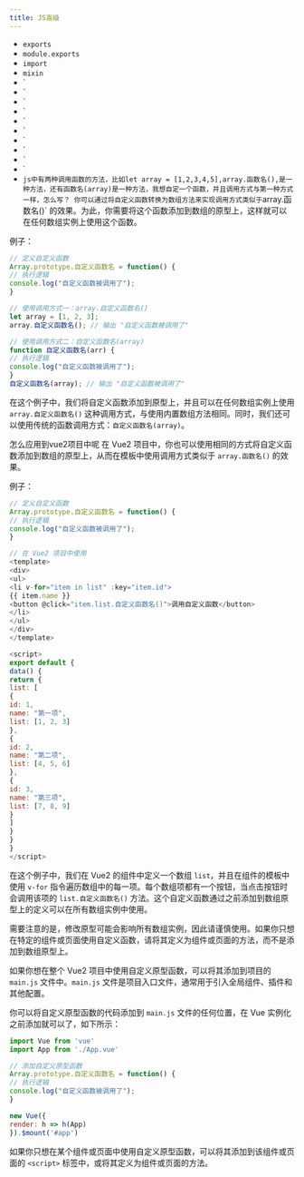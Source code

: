 ```yaml
---
title: JS高级
---
```


* `exports`
* `module.exports`
* `import`
* `mixin`
* `
* `
* `
* `
* `
* `
* `
* `
* `
* `
* `
js中有两种调用函数的方法，比如let array = [1,2,3,4,5],array.函数名(),是一种方法，还有函数名(array)是一种方法，我想自定一个函数，并且调用方式与第一种方式一样，怎么写？
你可以通过将自定义函数转换为数组方法来实现调用方式类似于 `array.函数名()` 的效果。为此，你需要将这个函数添加到数组的原型上，这样就可以在任何数组实例上使用这个函数。

例子：

```js
// 定义自定义函数
Array.prototype.自定义函数名 = function() {
// 执行逻辑
console.log("自定义函数被调用了");
}

// 使用调用方式一：array.自定义函数名()
let array = [1, 2, 3];
array.自定义函数名(); // 输出 "自定义函数被调用了"

// 使用调用方式二：自定义函数名(array)
function 自定义函数名(arr) {
// 执行逻辑
console.log("自定义函数被调用了");
}
自定义函数名(array); // 输出 "自定义函数被调用了"
```

在这个例子中，我们将自定义函数添加到原型上，并且可以在任何数组实例上使用 `array.自定义函数名()` 这种调用方式，与使用内置数组方法相同。同时，我们还可以使用传统的函数调用方式：`自定义函数名(array)`。


怎么应用到vue2项目中呢
在 Vue2 项目中，你也可以使用相同的方式将自定义函数添加到数组的原型上，从而在模板中使用调用方式类似于 `array.函数名()` 的效果。

例子：

```js
// 定义自定义函数
Array.prototype.自定义函数名 = function() {
// 执行逻辑
console.log("自定义函数被调用了");
}

// 在 Vue2 项目中使用
<template>
<div>
<ul>
<li v-for="item in list" :key="item.id">
{{ item.name }}
<button @click="item.list.自定义函数名()">调用自定义函数</button>
</li>
</ul>
</div>
</template>

<script>
export default {
data() {
return {
list: [
{
id: 1,
name: "第一项",
list: [1, 2, 3]
},
{
id: 2,
name: "第二项",
list: [4, 5, 6]
},
{
id: 3,
name: "第三项",
list: [7, 8, 9]
}
]
}
}
}
</script>
```

在这个例子中，我们在 Vue2 的组件中定义一个数组 `list`，并且在组件的模板中使用 `v-for` 指令遍历数组中的每一项。每个数组项都有一个按钮，当点击按钮时会调用该项的 `list.自定义函数名()` 方法。这个自定义函数通过之前添加到数组原型上的定义可以在所有数组实例中使用。

需要注意的是，修改原型可能会影响所有数组实例，因此请谨慎使用。如果你只想在特定的组件或页面使用自定义函数，请将其定义为组件或页面的方法，而不是添加到数组原型上。


如果你想在整个 Vue2 项目中使用自定义原型函数，可以将其添加到项目的 `main.js` 文件中。`main.js` 文件是项目入口文件，通常用于引入全局组件、插件和其他配置。

你可以将自定义原型函数的代码添加到 `main.js` 文件的任何位置，在 Vue 实例化之前添加就可以了，如下所示：

```js
import Vue from 'vue'
import App from './App.vue'

// 添加自定义原型函数
Array.prototype.自定义函数名 = function() {
// 执行逻辑
console.log("自定义函数被调用了");
}

new Vue({
render: h => h(App)
}).$mount('#app')
```

如果你只想在某个组件或页面中使用自定义原型函数，可以将其添加到该组件或页面的 `<script>` 标签中，或将其定义为组件或页面的方法。